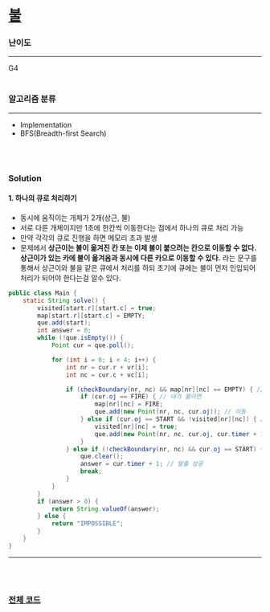 # [불](https://www.acmicpc.net/problem/5427)

### 난이도

***
G4
<br><br>

### 알고리즘 분류

***

* Implementation
* BFS(Breadth-first Search)

<br><br>

### Solution

#### 1. 하나의 큐로 처리하기

* 동시에 움직이는 개체가 2개(상근, 불)
* 서로 다른 개체이지만 1초에 한칸씩 이동한다는 점에서 하나의 큐로 처리 가능
* 만약 각각의 큐로 진행을 하면 메모리 초과 발생
* 문제에서 **상근이는 불이 옮겨진 칸 또는 이제 불이 붙으려는 칸으로 이동할 수 없다. 상근이가 있는 카에 불이 옮겨옴과 동시에 다른 카으로 이동할 수 있다.** 라는 문구를 통해서 상근이와 불을 같은 큐에서
  처리를 하되 초기에 큐에는 불이 먼저 인입되어 처리가 되어야 한다는걸 알수 있다.

```java
public class Main {
    static String solve() {
        visited[start.r][start.c] = true;
        map[start.r][start.c] = EMPTY;
        que.add(start);
        int answer = 0;
        while (!que.isEmpty()) {
            Point cur = que.poll();

            for (int i = 0; i < 4; i++) {
                int nr = cur.r + vr[i];
                int nc = cur.c + vc[i];

                if (checkBoundary(nr, nc) && map[nr][nc] == EMPTY) { // MAP 내부 && 빈곳
                    if (cur.oj == FIRE) { // 내가 불이면
                        map[nr][nc] = FIRE;
                        que.add(new Point(nr, nc, cur.oj)); // 이동
                    } else if (cur.oj == START && !visited[nr][nc]) { // 내가 상근이고 처음 방문
                        visited[nr][nc] = true;
                        que.add(new Point(nr, nc, cur.oj, cur.timer + 1)); // 이동
                    }
                } else if (!checkBoundary(nr, nc) && cur.oj == START) { // MAP 외무 && 상근
                    que.clear();
                    answer = cur.timer + 1; // 탈출 성공
                    break;
                }
            }
        }
        if (answer > 0) {
            return String.valueOf(answer);
        } else {
            return "IMPOSSIBLE";
        }
    }
}
```

***

<br><br>

### [전체 코드](https://github.com/Jungmin-Seo0527/CodingTest/blob/main/src/dfs_bfs/BOJ5427_불.java)
